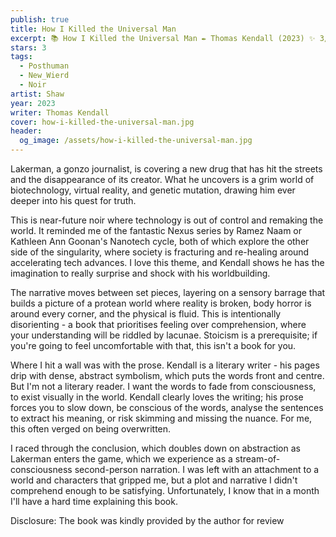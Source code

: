 ```yaml
---
publish: true
title: How I Killed the Universal Man
excerpt: 📚 How I Killed the Universal Man ✒️ Thomas Kendall (2023) ✨ 3/5 🛸 Posthuman 🖌️ Shaw
stars: 3
tags:
  - Posthuman
  - New_Wierd
  - Noir
artist: Shaw
year: 2023
writer: Thomas Kendall
cover: how-i-killed-the-universal-man.jpg
header:
  og_image: /assets/how-i-killed-the-universal-man.jpg
---
```

Lakerman, a gonzo journalist, is covering a new drug that has hit the streets and the disappearance of its creator. What he uncovers is a grim world of biotechnology, virtual reality, and genetic mutation, drawing him ever deeper into his quest for truth.

This is near-future noir where technology is out of control and remaking the world. It reminded me of the fantastic Nexus series by Ramez Naam or Kathleen Ann Goonan's Nanotech cycle, both of which explore the other side of the singularity, where society is fracturing and re-healing around accelerating tech advances. I love this theme, and Kendall shows he has the imagination to really surprise and shock with his worldbuilding.

The narrative moves between set pieces, layering on a sensory barrage that builds a picture of a protean world where reality is broken, body horror is around every corner, and the physical is fluid. This is intentionally disorienting - a book that prioritises feeling over comprehension, where your understanding will be riddled by lacunae. Stoicism is a prerequisite; if you're going to feel uncomfortable with that, this isn't a book for you.

Where I hit a wall was with the prose. Kendall is a literary writer - his pages drip with dense, abstract symbolism, which puts the words front and centre. But I'm not a literary reader. I want the words to fade from consciousness, to exist visually in the world. Kendall clearly loves the writing; his prose forces you to slow down, be conscious of the words, analyse the sentences to extract his meaning, or risk skimming and missing the nuance. For me, this often verged on being overwritten.

I raced through the conclusion, which doubles down on abstraction as Lakerman enters the game, which we experience as a stream-of-consciousness second-person narration. I was left with an attachment to a world and characters that gripped me, but a plot and narrative I didn't comprehend enough to be satisfying. Unfortunately, I know that in a month I'll have a hard time explaining this book.

Disclosure: The book was kindly provided by the author for review